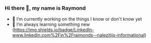 ### Hi there 👋, my name is Raymond

<!--
**RaymondNalezitij/RaymondNalezitij** is a ✨ _special_ ✨ repository because its `README.md` (this file) appears on your GitHub profile.

Here are some ideas to get you started:

- 🔭 I’m currently working on ...
- 🌱 I’m currently learning ...
- 👯 I’m looking to collaborate on ...
- 🤔 I’m looking for help with ...
- 💬 Ask me about ...
- 📫 How to reach me: ...
- 😄 Pronouns: ...
- ⚡ Fun fact: ...
-->

- 🔭 I’m currently working on the things I know or don't know yet
- 🌱 I’m always learning something new
(https://img.shields.io/badge/LinkedIn-www.linkedin.com%2Fin%2Fraimonds--nalezitijs-informational)
